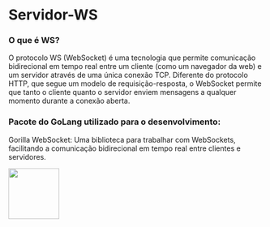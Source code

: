 # Servidor-WS

### O que é WS?
O protocolo WS (WebSocket) é uma tecnologia que permite comunicação bidirecional em tempo real entre um cliente (como um navegador da web) e um servidor através de uma única conexão TCP. Diferente do protocolo HTTP, que segue um modelo de requisição-resposta, o WebSocket permite que tanto o cliente quanto o servidor enviem mensagens a qualquer momento durante a conexão aberta.

### Pacote do GoLang utilizado para o desenvolvimento:
Gorilla WebSocket: Uma biblioteca para trabalhar com WebSockets, facilitando a comunicação bidirecional em tempo real entre clientes e servidores.

<img src="https://miro.medium.com/v2/resize:fit:400/1*dQnbv0c36h6ijsocaRWksQ.png" width=100 height=100>
